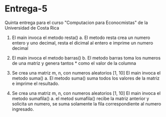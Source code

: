 # Entrega-5
Quinta entrega para el curso  "Computacion para Econocmistas" de la Universidad de Costa Rica
1. El main invoca el metodo resta()
  a. El metodo resta crea un numero entero y uno decimal, resta el dicimal al entero e imprime un numero decimal

2. El main invoca el metodo barras()
  b. El metodo barras toma los numeros de una matriz y genera tantos * como el valor de la columna

3. Se crea una matriz m, n, con numeros aleatorios [1, 10]
El main invoca el metodo suma()
  a. El metodo suma() suma todos los valores de la matriz e imprime el resultado.
  
4. Se crea una matriz m, n, con numeros aleatorios [1, 10]
El main invoca el metodo sumafila()
  a. el metod sumafila() recibe la matriz anterior y solicita un numero, se suma solamente la fila correspondiente al numero ingresado.
